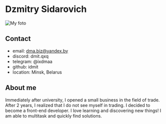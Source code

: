 # Dzmitry Sidarovich

![My foto](https://i.ibb.co/gJvyKyd/IMG-5010.jpg)

## Contact
+ email: dma.biz@yandex.by
+ discord: dmit.qxq
+ telegram: @ixdmaa
+ github: idmit
+ location: Minsk, Belarus

## About me 
Immediately after university, I opened a small business in the field of trade. After 2 years, I realized that I do not see myself in trading. I decided to become a front-end developer.
I love learning and discovering new things! I am able to multitask and quickly find solutions.

